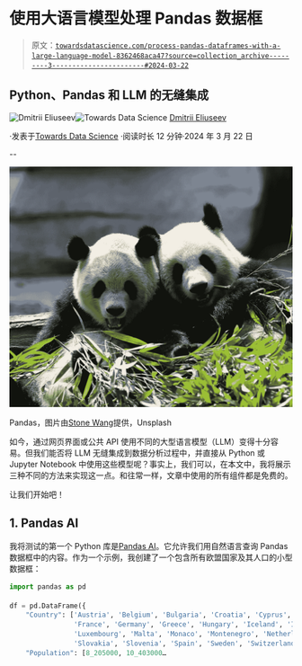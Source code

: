 # 使用大语言模型处理 Pandas 数据框

> 原文：[`towardsdatascience.com/process-pandas-dataframes-with-a-large-language-model-8362468aca47?source=collection_archive---------3-----------------------#2024-03-22`](https://towardsdatascience.com/process-pandas-dataframes-with-a-large-language-model-8362468aca47?source=collection_archive---------3-----------------------#2024-03-22)

## Python、Pandas 和 LLM 的无缝集成

[](https://dmitryelj.medium.com/?source=post_page---byline--8362468aca47--------------------------------)![Dmitrii Eliuseev](https://dmitryelj.medium.com/?source=post_page---byline--8362468aca47--------------------------------)[](https://towardsdatascience.com/?source=post_page---byline--8362468aca47--------------------------------)![Towards Data Science](https://towardsdatascience.com/?source=post_page---byline--8362468aca47--------------------------------) [Dmitrii Eliuseev](https://dmitryelj.medium.com/?source=post_page---byline--8362468aca47--------------------------------)

·发表于[Towards Data Science](https://towardsdatascience.com/?source=post_page---byline--8362468aca47--------------------------------) ·阅读时长 12 分钟·2024 年 3 月 22 日

--

![](img/070200dcd79e221e92f67dd1e64493f0.png)

Pandas，图片由[Stone Wang](https://unsplash.com/@stonewyq)提供，Unsplash

如今，通过网页界面或公共 API 使用不同的大型语言模型（LLM）变得十分容易。但我们能否将 LLM 无缝集成到数据分析过程中，并直接从 Python 或 Jupyter Notebook 中使用这些模型呢？事实上，我们可以，在本文中，我将展示三种不同的方法来实现这一点。和往常一样，文章中使用的所有组件都是免费的。

让我们开始吧！

## 1\. Pandas AI

我将测试的第一个 Python 库是[Pandas AI](https://github.com/Sinaptik-AI/pandas-ai)。它允许我们用自然语言查询 Pandas 数据框中的内容。作为一个示例，我创建了一个包含所有欧盟国家及其人口的小型数据框：

```py
import pandas as pd

df = pd.DataFrame({
    "Country": ['Austria', 'Belgium', 'Bulgaria', 'Croatia', 'Cyprus', 'Czech Republic', 'Denmark', 'Estonia', 'Finland',
                'France', 'Germany', 'Greece', 'Hungary', 'Iceland', 'Ireland', 'Italy', 'Latvia', 'Liechtenstein', 'Lithuania',
                'Luxembourg', 'Malta', 'Monaco', 'Montenegro', 'Netherlands', 'Norway', 'Poland', 'Portugal', 'Romania', 'Serbia',
                'Slovakia', 'Slovenia', 'Spain', 'Sweden', 'Switzerland'],
    "Population": [8_205000, 10_403000…
```
